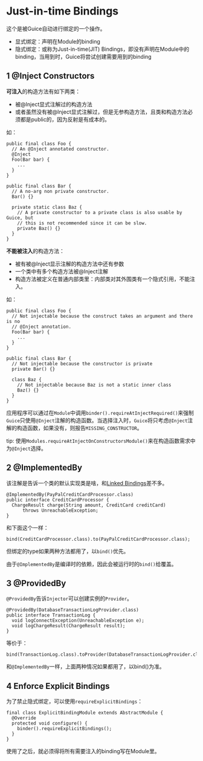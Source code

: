 # Just-in-time Bindings

这个是被Guice自动进行绑定的一个操作。

* 显式绑定：声明在Module的binding
* 隐式绑定：或称为Just-in-time(JIT) Bindings，即没有声明在Module中的binding，当用到时，Guice将尝试创建需要用到的binding

## 1 @Inject Constructors

**可注入**的构造方法有如下两类：

* 被@Inject显式注解过的构造方法
* 或者虽然没有被@Inject显式注解过，但是无参构造方法，且类和构造方法必须都是public的，因为反射是有成本的。

如：

```
public final class Foo {
  // An @Inject annotated constructor.
  @Inject
  Foo(Bar bar) {
    ...
  }
}

public final class Bar {
  // A no-arg non private constructor.
  Bar() {}

  private static class Baz {
    // A private constructor to a private class is also usable by Guice, but
    // this is not recommended since it can be slow.
    private Baz() {}
  }
}
```

**不能被注入**的构造方法：

* 被有被@Inject显示注解的构造方法中还有参数
* 一个类中有多个构造方法被@Inject注解
* 构造方法被定义在普通内部类里：内部类对其外围类有一个隐式引用，不能注入。

如：

```
public final class Foo {
  // Not injectable because the construct takes an argument and there is no
  // @Inject annotation.
  Foo(Bar bar) {
    ...
  }
}

public final class Bar {
  // Not injectable because the constructor is private
  private Bar() {}

  class Baz {
    // Not injectable because Baz is not a static inner class
    Baz() {}
  }
}
```

应用程序可以通过在`Module`中调用`binder().requireAtInjectRequired()`来强制`Guice`只使用`@Inject`注解的构造函数。当选择注入时，`Guice`将只考虑`@Inject`注解的构造函数，如果没有，则报告`MISSING_CONSTRUCTOR`。

tip: 使用`Modules.requireAtInjectOnConstructorsModule()`来在构造函数需求中为`@Inject`选择。

## 2 @ImplementedBy

该注解是告诉一个类的默认实现类是啥，和[Linked Bindings](../section1/index.md)差不多。

```
@ImplementedBy(PayPalCreditCardProcessor.class)
public interface CreditCardProcessor {
  ChargeResult charge(String amount, CreditCard creditCard)
      throws UnreachableException;
}
```

和下面这个一样：

```
bind(CreditCardProcessor.class).to(PayPalCreditCardProcessor.class);
```

但绑定的type如果两种方法都用了，以`bind()`优先。

由于`@ImplementedBy`是编译时的依赖，因此会被运行时的`bind()`给覆盖。

## 3 @ProvidedBy

`@ProvidedBy`告诉`Injector`可以创建实例的`Provider`。

```
@ProvidedBy(DatabaseTransactionLogProvider.class)
public interface TransactionLog {
  void logConnectException(UnreachableException e);
  void logChargeResult(ChargeResult result);
}
```

等价于：

```
bind(TransactionLog.class).toProvider(DatabaseTransactionLogProvider.class);
```

和`@ImplementedBy`一样，上面两种情况如果都用了，以bind()为准。

## 4 Enforce Explicit Bindings

为了禁止隐式绑定，可以使用`requireExplicitBindings`：

```
final class ExplicitBindingModule extends AbstractModule {
  @Override
  protected void configure() {
    binder().requireExplicitBindings();
  }
}
```

使用了之后，就必须得将所有需要注入的binding写在Module里。